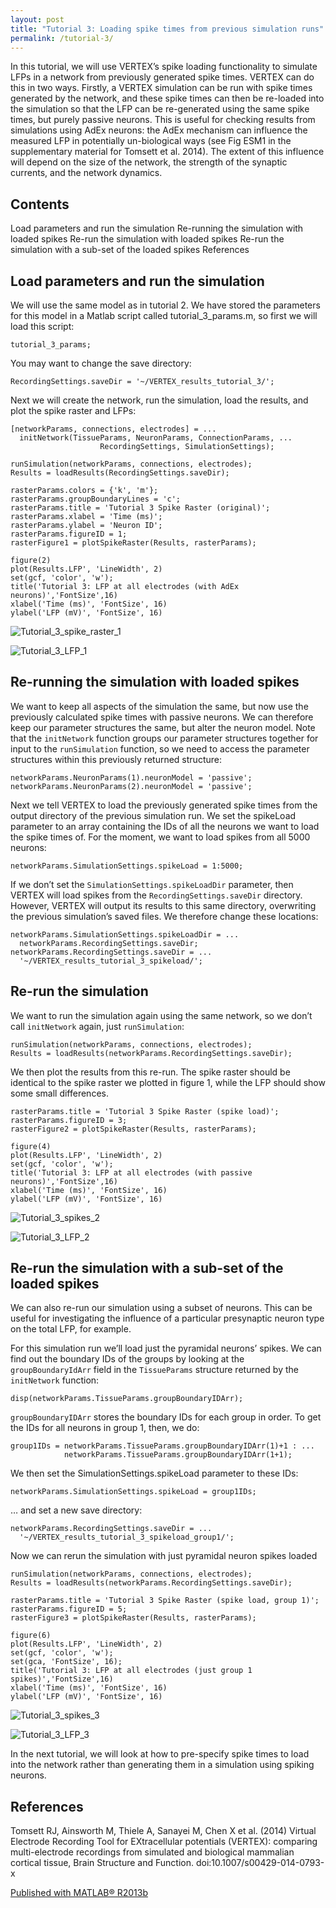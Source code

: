 ```yaml
---
layout: post
title: "Tutorial 3: Loading spike times from previous simulation runs"
permalink: /tutorial-3/
---
```

In this tutorial, we will use VERTEX’s spike loading functionality to simulate LFPs in a network from previously generated spike times. VERTEX can do this in two ways. Firstly, a VERTEX simulation can be run with spike times generated by the network, and these spike times can then be re-loaded into the simulation so that the LFP can be re-generated using the same spike times, but purely passive neurons. This is useful for checking results from simulations using AdEx neurons: the AdEx mechanism can influence the measured LFP in potentially un-biological ways (see Fig ESM1 in the supplementary material for Tomsett et al. 2014). The extent of this influence will depend on the size of the network, the strength of the synaptic currents, and the network dynamics.

## Contents

Load parameters and run the simulation
Re-running the simulation with loaded spikes
Re-run the simulation with loaded spikes
Re-run the simulation with a sub-set of the loaded spikes
References

## Load parameters and run the simulation

We will use the same model as in tutorial 2. We have stored the parameters for this model in a Matlab script called tutorial_3_params.m, so first we will load this script:

```
tutorial_3_params;
```
You may want to change the save directory:
```
RecordingSettings.saveDir = '~/VERTEX_results_tutorial_3/';
```
Next we will create the network, run the simulation, load the results, and plot the spike raster and LFPs:
```
[networkParams, connections, electrodes] = ...
  initNetwork(TissueParams, NeuronParams, ConnectionParams, ...
                    RecordingSettings, SimulationSettings);

runSimulation(networkParams, connections, electrodes);
Results = loadResults(RecordingSettings.saveDir);

rasterParams.colors = {'k', 'm'};
rasterParams.groupBoundaryLines = 'c';
rasterParams.title = 'Tutorial 3 Spike Raster (original)';
rasterParams.xlabel = 'Time (ms)';
rasterParams.ylabel = 'Neuron ID';
rasterParams.figureID = 1;
rasterFigure1 = plotSpikeRaster(Results, rasterParams);

figure(2)
plot(Results.LFP', 'LineWidth', 2)
set(gcf, 'color', 'w');
title('Tutorial 3: LFP at all electrodes (with AdEx neurons)','FontSize',16)
xlabel('Time (ms)', 'FontSize', 16)
ylabel('LFP (mV)', 'FontSize', 16)
```

![Tutorial_3_spike_raster_1](https://i.imgur.com/rUe7mnl.png)

![Tutorial_3_LFP_1](https://i.imgur.com/7EoViDu.png)

## Re-running the simulation with loaded spikes

We want to keep all aspects of the simulation the same, but now use the previously calculated spike times with passive neurons. We can therefore keep our parameter structures the same, but alter the neuron model. Note that the `initNetwork` function groups our parameter structures together for input to the `runSimulation` function, so we need to access the parameter structures within this previously returned structure:
```
networkParams.NeuronParams(1).neuronModel = 'passive';
networkParams.NeuronParams(2).neuronModel = 'passive';
```
Next we tell VERTEX to load the previously generated spike times from the output directory of the previous simulation run. We set the spikeLoad parameter to an array containing the IDs of all the neurons we want to load the spike times of. For the moment, we want to load spikes from all 5000 neurons:
```
networkParams.SimulationSettings.spikeLoad = 1:5000;
```
If we don’t set the `SimulationSettings.spikeLoadDir` parameter, then VERTEX will load spikes from the `RecordingSettings.saveDir` directory. However, VERTEX will output its results to this same directory, overwriting the previous simulation’s saved files. We therefore change these locations:

```
networkParams.SimulationSettings.spikeLoadDir = ...
  networkParams.RecordingSettings.saveDir;
networkParams.RecordingSettings.saveDir = ...
  '~/VERTEX_results_tutorial_3_spikeload/';
```

## Re-run the simulation

We want to run the simulation again using the same network, so we don’t call `initNetwork` again, just `runSimulation`:

```
runSimulation(networkParams, connections, electrodes);
Results = loadResults(networkParams.RecordingSettings.saveDir);
```

We then plot the results from this re-run. The spike raster should be identical to the spike raster we plotted in figure 1, while the LFP should show some small differences.

```
rasterParams.title = 'Tutorial 3 Spike Raster (spike load)';
rasterParams.figureID = 3;
rasterFigure2 = plotSpikeRaster(Results, rasterParams);

figure(4)
plot(Results.LFP', 'LineWidth', 2)
set(gcf, 'color', 'w');
title('Tutorial 3: LFP at all electrodes (with passive neurons)','FontSize',16)
xlabel('Time (ms)', 'FontSize', 16)
ylabel('LFP (mV)', 'FontSize', 16)
```

![Tutorial_3_spikes_2](https://i.imgur.com/sW3ez7s.png)

![Tutorial_3_LFP_2](https://i.imgur.com/VCOPAwI.png)

## Re-run the simulation with a sub-set of the loaded spikes

We can also re-run our simulation using a subset of neurons. This can be useful for investigating the influence of a particular presynaptic neuron type on the total LFP, for example.

For this simulation run we’ll load just the pyramidal neurons’ spikes. We can find out the boundary IDs of the groups by looking at the `groupBoundaryIdArr` field in the `TissueParams` structure returned by the `initNetwork` function:

```
disp(networkParams.TissueParams.groupBoundaryIDArr);
```
`groupBoundaryIDArr` stores the boundary IDs for each group in order. To get the IDs for all neurons in group 1, then, we do:

```
group1IDs = networkParams.TissueParams.groupBoundaryIDArr(1)+1 : ...
            networkParams.TissueParams.groupBoundaryIDArr(1+1);
```

We then set the SimulationSettings.spikeLoad parameter to these IDs:

```
networkParams.SimulationSettings.spikeLoad = group1IDs;
```
… and set a new save directory:
```
networkParams.RecordingSettings.saveDir = ...
  '~/VERTEX_results_tutorial_3_spikeload_group1/';
```

Now we can rerun the simulation with just pyramidal neuron spikes loaded

```
runSimulation(networkParams, connections, electrodes);
Results = loadResults(networkParams.RecordingSettings.saveDir);

rasterParams.title = 'Tutorial 3 Spike Raster (spike load, group 1)';
rasterParams.figureID = 5;
rasterFigure3 = plotSpikeRaster(Results, rasterParams);

figure(6)
plot(Results.LFP', 'LineWidth', 2)
set(gcf, 'color', 'w');
set(gca, 'FontSize', 16);
title('Tutorial 3: LFP at all electrodes (just group 1 spikes)','FontSize',16)
xlabel('Time (ms)', 'FontSize', 16)
ylabel('LFP (mV)', 'FontSize', 16)
```

![Tutorial_3_spikes_3](https://i.imgur.com/oKW5AYK.png)

![Tutorial_3_LFP_3](https://i.imgur.com/bYogjxu.png)

In the next tutorial, we will look at how to pre-specify spike times to load into the network rather than generating them in a simulation using spiking neurons.

## References

Tomsett RJ, Ainsworth M, Thiele A, Sanayei M, Chen X et al. (2014) Virtual Electrode Recording Tool for EXtracellular potentials (VERTEX): comparing multi-electrode recordings from simulated and biological mammalian cortical tissue, Brain Structure and Function. doi:10.1007/s00429-014-0793-x

[Published with MATLAB® R2013b](https://uk.mathworks.com/products/matlab.html)
